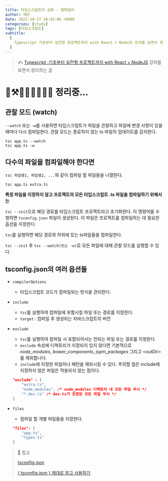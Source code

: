 ```yaml
---
title: 타입스크립트의 심화 - 컴파일러
author: 예은
date: 2022-10-27 18:43:00 +0900
categories: [study]
tags: [타입스크립트]
subtitle:
  [
    Typescript 기초부터 실전형 프로젝트까지 with React + NodeJS 강의를 보면서 정리하는 글,
  ]
---
```


> ✍️ [Typescript :기초부터 실전형 프로젝트까지 with React + NodeJS](https://www.udemy.com/course/best-typescript-21/) 강의를 보면서 정리하는 글

# 🚧⚒️🔧🔨🚜🦺👷🏻 정리중...

## 관찰 모드 (watch)

`--watch` 또는 `-w`를 사용하면 타입스크립트가 파일을 관찰하고 파일에 변경 사항이 있을 때마다 다시 컴파일한다. 관찰 모드는 종료하지 않는 ts 파일의 업데이트를 감지한다.

```
tsc app.ts --watch
tsc app.ts -w
```

## 다수의 파일을 컴파일해야 한다면

`tsc 파일명1, 파일명2, ...`와 같이 컴파일 할 파일들을 나열한다.

```
tsc app.ts extra.ts
```

**특정 파일을 지정하지 않고 프로젝트의 모든 타입스크립트 .ts 파일을 컴파일하기 위해서는**

`tsc --init`으로 해당 경로를 타입스크립트 프로젝트라고 초기화한다. 이 명령어를 수행하면 `tsconfig.json` 파일이 생성된다. 이 파일은 프로젝트를 컴파일하는 데 필요한 옵션을 지정한다.

`tsc`를 실행하면 해당 경로와 하위에 있는 ts파일들을 컴파일한다.

`tsc --init` 후 `tsc --watch(또는 -w)`로 모든 파일에 대해 관찰 모드를 실행할 수 있다.

## tsconfig.json의 여러 옵션들

- `compilerOptions`

  - 타입스크립트 코드가 컴파일되는 방식을 관리한다.

- `include`

  - `tsc`를 실행하여 컴파일에 포함시킬 파일 또는 경로를 지정한다.
  - `target` : 컴파일 후 생성되는 자바스크립트의 버전

- `exclude`

  - `tsc`를 실행하여 컴파일 시 포함되어서는 안되는 파일 또는 경로를 지정한다.
  - `exclude` 속성에 디렉토리가 지정되지 있지 않다면 기본적으로 _node_modules_, _bower_components_, _jspm_packages_ 그리고 \<outDir\>를 제외합니다.
  - `include`에 지정한 파일이나 패턴을 제외시킬 수 있다. 주의할 점은 include에 지정하지 않은 파일은 적용되지 않는 점이다.

  ```json
  "exclude" : [
      "extra.ts",
      "node_modules", /* node_modules 디렉토리 내 모든 파일 무시 */
      "*.dev.ts" /* dev.ts가 포함된 모든 파일 무시 */
  ]
  ```

- `files`

  - 컴파일 할 개별 파일들을 지정한다.

  ```json
  "files": [
      "app.ts",
      "types.ts"
  ]
  ```

> 🐝 참고
>
> [tsconfig.json](https://typescript-kr.github.io/pages/tsconfig.json.html)
>
> [{ tsconfig.json } 제대로 알고 사용하기](https://velog.io/@sooran/tsconfig.json-%EC%A0%9C%EB%8C%80%EB%A1%9C-%EC%95%8C%EA%B3%A0-%EC%82%AC%EC%9A%A9%ED%95%98%EA%B8%B0)
